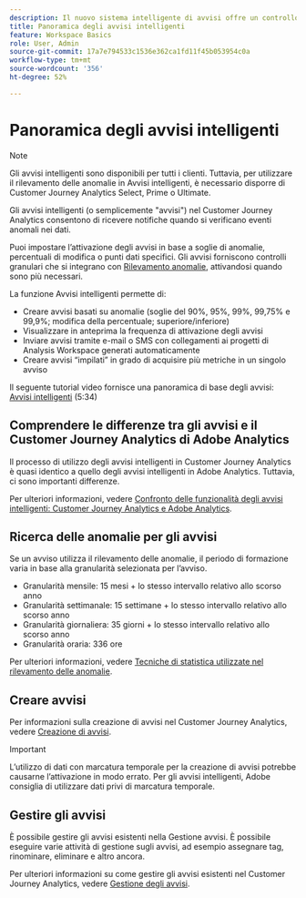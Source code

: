 ```yaml
---
description: Il nuovo sistema intelligente di avvisi offre un controllo più granulare sugli avvisi e integra il rilevamento delle anomalie con il sistema di avvisi.
title: Panoramica degli avvisi intelligenti
feature: Workspace Basics
role: User, Admin
source-git-commit: 17a7e794533c1536e362ca1fd11f45b053954c0a
workflow-type: tm+mt
source-wordcount: '356'
ht-degree: 52%

---
```


# Panoramica degli avvisi intelligenti

>[!NOTE]
>
>Gli avvisi intelligenti sono disponibili per tutti i clienti. Tuttavia, per utilizzare il rilevamento delle anomalie in Avvisi intelligenti, è necessario disporre di Customer Journey Analytics Select, Prime o Ultimate.

Gli avvisi intelligenti (o semplicemente &quot;avvisi&quot;) nel Customer Journey Analytics consentono di ricevere notifiche quando si verificano eventi anomali nei dati.

Puoi impostare l’attivazione degli avvisi in base a soglie di anomalie, percentuali di modifica o punti dati specifici. Gli avvisi forniscono controlli granulari che si integrano con [Rilevamento anomalie](/help/analysis-workspace/c-anomaly-detection/anomaly-detection.md), attivandosi quando sono più necessari.

La funzione Avvisi intelligenti permette di:

* Creare avvisi basati su anomalie (soglie del 90%, 95%, 99%, 99,75% e 99,9%; modifica della percentuale; superiore/inferiore)
* Visualizzare in anteprima la frequenza di attivazione degli avvisi
* Inviare avvisi tramite e-mail o SMS con collegamenti ai progetti di Analysis Workspace generati automaticamente
* Creare avvisi “impilati” in grado di acquisire più metriche in un singolo avviso

Il seguente tutorial video fornisce una panoramica di base degli avvisi: [Avvisi intelligenti](https://experienceleague.adobe.com/docs/analytics-learn/tutorials/data-science/intelligent-alerts.html?lang=it) (5:34)

## Comprendere le differenze tra gli avvisi e il Customer Journey Analytics di Adobe Analytics

Il processo di utilizzo degli avvisi intelligenti in Customer Journey Analytics è quasi identico a quello degli avvisi intelligenti in Adobe Analytics. Tuttavia, ci sono importanti differenze.

Per ulteriori informazioni, vedere [Confronto delle funzionalità degli avvisi intelligenti: Customer Journey Analytics e Adobe Analytics](/help/analysis-workspace/c-intelligent-alerts/alerts-feature-comparison.md).

## Ricerca delle anomalie per gli avvisi

Se un avviso utilizza il rilevamento delle anomalie, il periodo di formazione varia in base alla granularità selezionata per l’avviso.

* Granularità mensile: 15 mesi + lo stesso intervallo relativo allo scorso anno
* Granularità settimanale: 15 settimane + lo stesso intervallo relativo allo scorso anno
* Granularità giornaliera: 35 giorni + lo stesso intervallo relativo allo scorso anno
* Granularità oraria: 336 ore

Per ulteriori informazioni, vedere [Tecniche di statistica utilizzate nel rilevamento delle anomalie](/help/analysis-workspace/c-anomaly-detection/statistics-anomaly-detection.md).

## Creare avvisi

Per informazioni sulla creazione di avvisi nel Customer Journey Analytics, vedere [Creazione di avvisi](/help/analysis-workspace/c-intelligent-alerts/alert-builder.md).

>[!IMPORTANT]
>
>L’utilizzo di dati con marcatura temporale per la creazione di avvisi potrebbe causarne l’attivazione in modo errato. Per gli avvisi intelligenti, Adobe consiglia di utilizzare dati privi di marcatura temporale.

## Gestire gli avvisi

È possibile gestire gli avvisi esistenti nella Gestione avvisi. È possibile eseguire varie attività di gestione sugli avvisi, ad esempio assegnare tag, rinominare, eliminare e altro ancora.

Per ulteriori informazioni su come gestire gli avvisi esistenti nel Customer Journey Analytics, vedere [Gestione degli avvisi](/help/analysis-workspace/c-intelligent-alerts/alert-manager.md).

